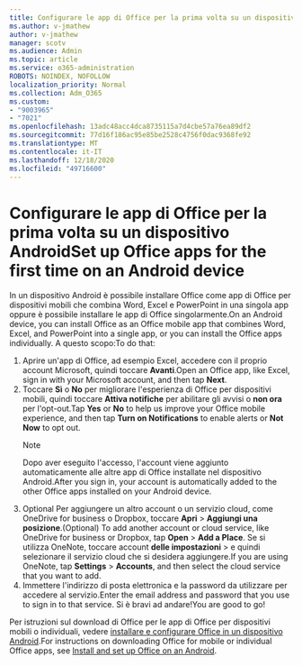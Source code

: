 ```yaml
---
title: Configurare le app di Office per la prima volta su un dispositivo Android
ms.author: v-jmathew
author: v-jmathew
manager: scotv
ms.audience: Admin
ms.topic: article
ms.service: o365-administration
ROBOTS: NOINDEX, NOFOLLOW
localization_priority: Normal
ms.collection: Adm_O365
ms.custom:
- "9003965"
- "7021"
ms.openlocfilehash: 13adc48acc4dca8735115a7d4cbe57a76ea89df2
ms.sourcegitcommit: 77d16f186ac95e85be2528c4756f0dac9368fe92
ms.translationtype: MT
ms.contentlocale: it-IT
ms.lasthandoff: 12/18/2020
ms.locfileid: "49716600"
---
```

# <a name="set-up-office-apps-for-the-first-time-on-an-android-device"></a><span data-ttu-id="8b2cf-102">Configurare le app di Office per la prima volta su un dispositivo Android</span><span class="sxs-lookup"><span data-stu-id="8b2cf-102">Set up Office apps for the first time on an Android device</span></span>

<span data-ttu-id="8b2cf-103">In un dispositivo Android è possibile installare Office come app di Office per dispositivi mobili che combina Word, Excel e PowerPoint in una singola app oppure è possibile installare le app di Office singolarmente.</span><span class="sxs-lookup"><span data-stu-id="8b2cf-103">On an Android device, you can install Office as an Office mobile app that combines Word, Excel, and PowerPoint into a single app, or you can install the Office apps individually.</span></span> <span data-ttu-id="8b2cf-104">A questo scopo:</span><span class="sxs-lookup"><span data-stu-id="8b2cf-104">To do that:</span></span>

1. <span data-ttu-id="8b2cf-105">Aprire un'app di Office, ad esempio Excel, accedere con il proprio account Microsoft, quindi toccare **Avanti**.</span><span class="sxs-lookup"><span data-stu-id="8b2cf-105">Open an Office app, like Excel, sign in with your Microsoft account, and then tap **Next**.</span></span>
2. <span data-ttu-id="8b2cf-106">Toccare **Sì** o **No** per migliorare l'esperienza di Office per dispositivi mobili, quindi toccare **Attiva notifiche** per abilitare gli avvisi o **non ora** per l'opt-out.</span><span class="sxs-lookup"><span data-stu-id="8b2cf-106">Tap **Yes** or **No** to help us improve your Office mobile experience, and then tap **Turn on Notifications** to enable alerts or **Not Now** to opt out.</span></span>
    > [!NOTE]
    > <span data-ttu-id="8b2cf-107">Dopo aver eseguito l'accesso, l'account viene aggiunto automaticamente alle altre app di Office installate nel dispositivo Android.</span><span class="sxs-lookup"><span data-stu-id="8b2cf-107">After you sign in, your account is automatically added to the other Office apps installed on your Android device.</span></span>
3. <span data-ttu-id="8b2cf-108">Optional Per aggiungere un altro account o un servizio cloud, come OneDrive for business o Dropbox, toccare **Apri**  >  **Aggiungi una posizione**.</span><span class="sxs-lookup"><span data-stu-id="8b2cf-108">(Optional) To add another account or cloud service, like OneDrive for business or Dropbox, tap **Open** > **Add a Place**.</span></span> <span data-ttu-id="8b2cf-109">Se si utilizza OneNote, toccare account **delle impostazioni**  >  e quindi selezionare il servizio cloud che si desidera aggiungere.</span><span class="sxs-lookup"><span data-stu-id="8b2cf-109">If you are using OneNote, tap **Settings** > **Accounts**, and then select the cloud service that you want to add.</span></span>
4. <span data-ttu-id="8b2cf-110">Immettere l'indirizzo di posta elettronica e la password da utilizzare per accedere al servizio.</span><span class="sxs-lookup"><span data-stu-id="8b2cf-110">Enter the email address and password that you use to sign in to that service.</span></span> <span data-ttu-id="8b2cf-111">Si è bravi ad andare!</span><span class="sxs-lookup"><span data-stu-id="8b2cf-111">You are good to go!</span></span>

<span data-ttu-id="8b2cf-112">Per istruzioni sul download di Office per le app di Office per dispositivi mobili o individuali, vedere [installare e configurare Office in un dispositivo Android](https://go.microsoft.com/fwlink/?linkid=2135287).</span><span class="sxs-lookup"><span data-stu-id="8b2cf-112">For instructions on downloading Office for mobile or individual Office apps, see [Install and set up Office on an Android](https://go.microsoft.com/fwlink/?linkid=2135287).</span></span>
